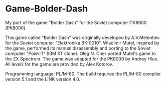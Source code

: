 # Game-Bolder-Dash
My port of the game "Bolder Dash" for the Soviet computer ПК8000 (PK8000).

This game called "Bolder Dash" was originally developed by A.V.Melentiev
for the Soviet computer "Elektronika BK-0010". Wladimir Mutel, inspired
by the game, performed its  manual disassembly and porting to the Soviet
computer "Poisk-1" (IBM XT clone).
Oleg N. Cher ported Mutel's game to the ZX Spectrum.
The game was adapted for the PK8000 by Andrey Hlus. All levels for the game
are provided by Alex Kotorov.

Programming language: PL/M-80. The build requires the PL/M-80 compiler version 5.1 and the LINK version 4.0.

